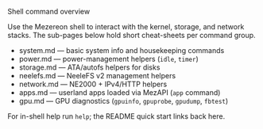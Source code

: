 Shell command overview

Use the Mezereon shell to interact with the kernel, storage, and network stacks. The sub-pages below hold short cheat-sheets per command group.

- system.md — basic system info and housekeeping commands
- power.md — power-management helpers (`idle`, `timer`)
- storage.md — ATA/autofs helpers for disks
- neelefs.md — NeeleFS v2 management helpers
- network.md — NE2000 + IPv4/HTTP helpers
- apps.md — userland apps loaded via MezAPI (`app` command)
- gpu.md — GPU diagnostics (`gpuinfo`, `gpuprobe`, `gpudump`, `fbtest`)

For in-shell help run `help`; the README quick start links back here.
